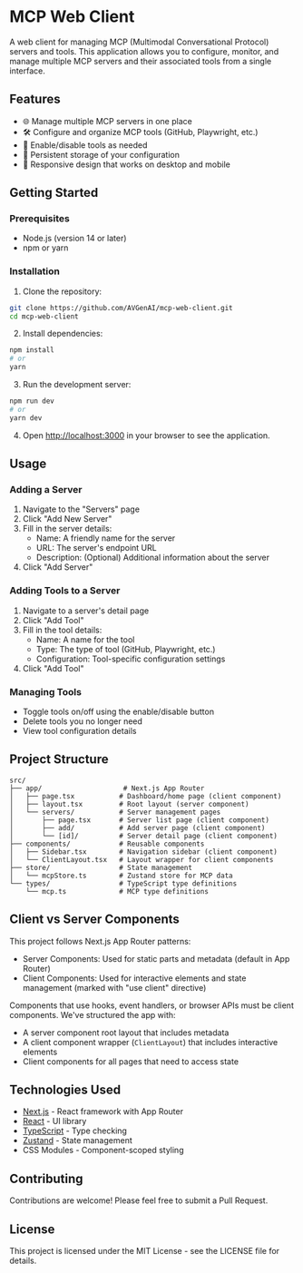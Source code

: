 # MCP Web Client

A web client for managing MCP (Multimodal Conversational Protocol) servers and tools. This application allows you to configure, monitor, and manage multiple MCP servers and their associated tools from a single interface.

## Features

- 🌐 Manage multiple MCP servers in one place
- 🛠️ Configure and organize MCP tools (GitHub, Playwright, etc.)
- 🔄 Enable/disable tools as needed
- 💾 Persistent storage of your configuration
- 📱 Responsive design that works on desktop and mobile

## Getting Started

### Prerequisites

- Node.js (version 14 or later)
- npm or yarn

### Installation

1. Clone the repository:

```bash
git clone https://github.com/AVGenAI/mcp-web-client.git
cd mcp-web-client
```

2. Install dependencies:

```bash
npm install
# or
yarn
```

3. Run the development server:

```bash
npm run dev
# or
yarn dev
```

4. Open [http://localhost:3000](http://localhost:3000) in your browser to see the application.

## Usage

### Adding a Server

1. Navigate to the "Servers" page
2. Click "Add New Server"
3. Fill in the server details:
   - Name: A friendly name for the server
   - URL: The server's endpoint URL
   - Description: (Optional) Additional information about the server
4. Click "Add Server"

### Adding Tools to a Server

1. Navigate to a server's detail page
2. Click "Add Tool"
3. Fill in the tool details:
   - Name: A name for the tool
   - Type: The type of tool (GitHub, Playwright, etc.)
   - Configuration: Tool-specific configuration settings
4. Click "Add Tool"

### Managing Tools

- Toggle tools on/off using the enable/disable button
- Delete tools you no longer need
- View tool configuration details

## Project Structure

```
src/
├── app/                    # Next.js App Router
│   ├── page.tsx           # Dashboard/home page (client component)
│   ├── layout.tsx         # Root layout (server component)
│   └── servers/           # Server management pages
│       ├── page.tsx       # Server list page (client component)
│       ├── add/           # Add server page (client component)
│       └── [id]/          # Server detail page (client component)
├── components/            # Reusable components
│   ├── Sidebar.tsx        # Navigation sidebar (client component)
│   └── ClientLayout.tsx   # Layout wrapper for client components
├── store/                 # State management
│   └── mcpStore.ts        # Zustand store for MCP data
└── types/                 # TypeScript type definitions
    └── mcp.ts             # MCP type definitions
```

## Client vs Server Components

This project follows Next.js App Router patterns:

- Server Components: Used for static parts and metadata (default in App Router)
- Client Components: Used for interactive elements and state management (marked with "use client" directive)

Components that use hooks, event handlers, or browser APIs must be client components. We've structured the app with:

- A server component root layout that includes metadata
- A client component wrapper (`ClientLayout`) that includes interactive elements
- Client components for all pages that need to access state

## Technologies Used

- [Next.js](https://nextjs.org/) - React framework with App Router
- [React](https://reactjs.org/) - UI library
- [TypeScript](https://www.typescriptlang.org/) - Type checking
- [Zustand](https://github.com/pmndrs/zustand) - State management
- CSS Modules - Component-scoped styling

## Contributing

Contributions are welcome! Please feel free to submit a Pull Request.

## License

This project is licensed under the MIT License - see the LICENSE file for details.
